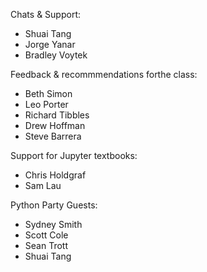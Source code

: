 Chats & Support:
- Shuai Tang
- Jorge Yanar
- Bradley Voytek

Feedback & recommmendations forthe class:
- Beth Simon
- Leo Porter
- Richard Tibbles
- Drew Hoffman
- Steve Barrera

Support for Jupyter textbooks:
- Chris Holdgraf
- Sam Lau

Python Party Guests:
- Sydney Smith
- Scott Cole
- Sean Trott
- Shuai Tang
